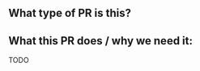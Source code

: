 ## What type of PR is this?

<!--
Add one of the following kinds:
/kind bug
/kind cleanup
/kind refactor
/kind documentation
/kind feature
/kind chore
/kind perf
/kind style
-->

## What this PR does / why we need it:

TODO

